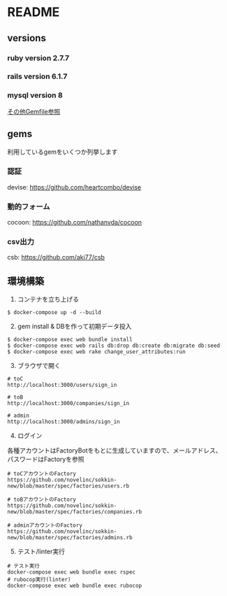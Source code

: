 # README

## versions

### ruby version 2.7.7
### rails version 6.1.7
### mysql version 8
[その他Gemfile参照](https://github.com/novelinc/sokkin-new/blob/master/Gemfile)

## gems
利用しているgemをいくつか列挙します

### 認証
devise: https://github.com/heartcombo/devise

### 動的フォーム
cocoon: https://github.com/nathanvda/cocoon

### csv出力
csb: https://github.com/aki77/csb


## 環境構築

1. コンテナを立ち上げる
```
$ docker-compose up -d --build
```

2. gem install & DBを作って初期データ投入
```
$ docker-compose exec web bundle install
$ docker-compose exec web rails db:drop db:create db:migrate db:seed
$ docker-compose exec web rake change_user_attributes:run 
```

3. ブラウザで開く
```
# toC
http://localhost:3000/users/sign_in

# toB
http://localhost:3000/companies/sign_in

# admin
http://localhost:3000/admins/sign_in
```

4. ログイン

各種アカウントはFactoryBotをもとに生成していますので、メールアドレス、パスワードはFactoryを参照
```
# toCアカウントのFactory
https://github.com/novelinc/sokkin-new/blob/master/spec/factories/users.rb

# toBアカウントのFactory
https://github.com/novelinc/sokkin-new/blob/master/spec/factories/companies.rb

# adminアカウントのFactory
https://github.com/novelinc/sokkin-new/blob/master/spec/factories/admins.rb
```

5. テスト/linter実行
```
# テスト実行
docker-compose exec web bundle exec rspec
# rubocop実行(linter)
docker-compose exec web bundle exec rubocop
```